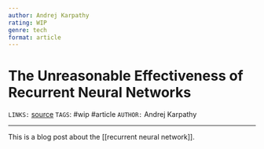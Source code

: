```yaml
---
author: Andrej Karpathy
rating: WIP
genre: tech
format: article
---
```

# The Unreasonable Effectiveness of Recurrent Neural Networks
`LINKS:` [source](http://karpathy.github.io/2015/05/21/rnn-effectiveness/)
`TAGS`: #wip #article 
`AUTHOR:` Andrej Karpathy

---
This is a blog post about the [[recurrent neural network]]. 
